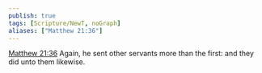 ```yaml
---
publish: true
tags: [Scripture/NewT, noGraph]
aliases: ["Matthew 21:36"]
---
```

[Matthew 21:36](https://churchofjesuschrist.org/study/scriptures/nt/matt/21?lang=eng&id=p36#p36) Again, he sent other servants more than the first: and they did unto them likewise.

